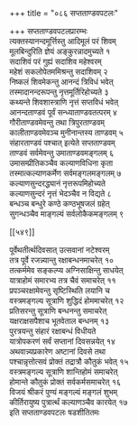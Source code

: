 +++
title = "०८६ सप्तताण्डवपटलः"

+++
सप्तताण्डवपटलप्रारम्भः  
त्यक्तस्यानन्दमूर्त्तिस्तु आदिमूलं परं शिवम्  
मूलबिन्दुरिति ज्ञेयं अङ्कुरन्नादमुच्यते १  
सदाशिवं परं गुह्यं सदाशिव महेश्वरम्  
महेशं सकलोपेतममिश्रन्तु सदाशिवम् २  
निष्कलं शिवमेकन्तु आनन्दं त्रिविधं भवेत्  
तस्मादानन्दरूपन्तु नृत्तमूर्तिरिहोच्यते ३  
कथ्यन्ते शिवशास्त्राणि नृत्तं सप्तविधं भवेत्  
आनन्दताण्डवं पूर्वं सन्ध्याताण्डवतत्परम् ४  
गौरीताण्डवमेवन्तु तथा त्रिपुरताण्डवम्  
कालीताण्डवमेवञ्च मुनीनान्तस्य ताण्डवम् ५  
संहारताण्डवं पश्चात् इत्येते सप्तताण्डवम्  
ताण्डवं सर्वमेवन्तु उमाताण्डवमङ्गलम् ६  
उमासम्प्रीतिकञ्चैव कल्याणविधिना कृता  
तस्मात्कल्याणकर्मेण सर्वमङ्गलमङ्गलम् ७  
कल्याणसुन्दरद्ध्यानं नृत्तरूपमिहोच्यते  
कल्याणसुन्दरं नृत्तं भेदञ्चैव न विद्यते ८  
बन्धञ्च बन्धुरे कण्ठे कण्ठभूषजलं ग्रहेत्  
सुगन्धञ्चैव माङ्गल्यं सर्वलोकैकमङ्गलम् ९  

[[५४९]]  

पूर्वेथतीर्त्थदिवसात् उत्सवानां नटेश्वरम्  
तत्र पूर्वे रजन्न्यान्तु रक्षाबन्धनमाचरेत् १०  
तत्कर्ममेव सङ्कल्प्य अग्निसाक्षिन्तु साधयेत्  
यात्राहोमं समारभ्य तत्र चैवं समाचरेत् ११  
प्रपञ्चरक्षामेवन्तु सृष्टिस्थिति लयानि च  
वस्त्रमङ्गल्य सूत्राणि शुद्धिदं होममाचरेत् १२  
प्रतिसरन्तु सूत्राणि बन्धनन्तु समाचरेत्  
यक्षराक्षसपैशाच भूतवेताल बन्धनम् १३  
पुरत्रयन्तु संहारं रक्षाबन्धं विधीयते  
यात्रोपकरणं सर्वं सप्तानां दिवसन्नयेत् १४  
अथवान्न्यप्रकारेण अष्टानां दिवसे तथा  
पश्चान्नृत्तोत्सवं प्रोक्तं तद्रात्रौ कौतुकं भवेत् १५  
वस्त्रमङ्गल्य सूत्राणि शान्तिहोमं समाचरेत्  
होमान्ते कौतुकं प्रोक्तं सर्वकर्मसमाचरेत् १६  
विजयं श्रीकरं पुण्यं मङ्गल्यं मङ्गलं शुभम्  
कीर्तिरायुष्य पुत्रार्त्थं कल्याणञ्चैव कारयेत् १७  
इति सप्तताण्डवपटलः षडशीतितमः  
